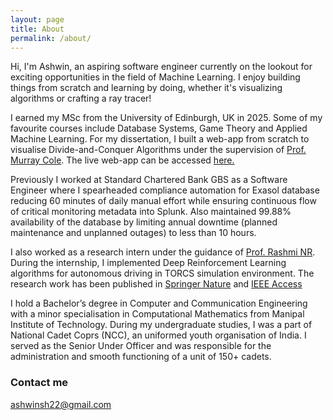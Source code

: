 ```yaml
---
layout: page
title: About
permalink: /about/
---
```


Hi, I'm Ashwin, an aspiring software engineer currently on the lookout for exciting opportunities in the field of Machine Learning. I enjoy building things from scratch and learning by doing, whether it's visualizing algorithms or crafting a ray tracer!

I earned my MSc from the University of Edinburgh, UK in 2025. Some of my favourite courses include Database Systems, Game Theory and Applied Machine Learning. For my dissertation, I built a web-app from scratch to visualise Divide-and-Conquer Algorithms under the supervision of [Prof. Murray Cole](https://edwebprofiles.ed.ac.uk/profile/murray-cole). The live web-app can be accessed [here.](https://vdca.netlify.app)

Previously I worked at Standard Chartered Bank GBS as a Software Engineer where I spearheaded compliance automation for Exasol database reducing 60 minutes of daily manual effort while ensuring continuous flow of critical monitoring metadata into Splunk. Also maintained 99.88% availability of the database by limiting annual downtime (planned maintenance and unplanned outages) to less than 10 hours.

I also worked as a research intern under the guidance of [Prof. Rashmi NR](https://www.manipal.edu/mit/department-faculty/faculty-list/rashmi-naveen-raj/_jcr_content.html). During the internship, I implemented Deep Reinforcement Learning algorithms for autonomous driving in TORCS simulation environment. The research work has been published in [Springer Nature](https://link.springer.com/article/10.1007/s41870-023-01412-6) and [IEEE Access](https://ieeexplore.ieee.org/stamp/stamp.jsp?arnumber=10309299)

I hold a Bachelor’s degree in Computer and Communication Engineering with a minor specialisation in Computational Mathematics from Manipal Institute of Technology. 
During my undergraduate studies, I was a part of National Cadet Coprs (NCC), an uniformed youth organisation of India. I served as the Senior Under Officer and was responsible for the administration and smooth functioning of a unit of 150+ cadets.

### Contact me

[ashwinsh22@gmail.com](mailto:ashwinsh22@gmail.com)
